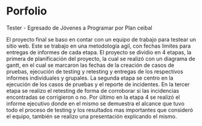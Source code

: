 # Porfolio
Tester - Egresado de Jóvenes a Programar por Plan ceibal 

El proyecto final se baso en contar con un equipo de trabajo para testear un sitio web. 
Este se trabajo en una metodología agil, con fechas limites para entregas de informes de cada etapa.
El proyecto se dividio en 4 etapas, la primera de planificación del proyecto, la cual se realizó con un diagrama de gantt, en el cual se marcaron las fechas de la creación de casos de pruebas, ejecución de testing y retesting y entregas de los respectivos informes individuales y grupales. 
La segunda etapa se centro en la ejecución de los casos de pruebas y el reporte de incidentes. 
En la tercer etapa se realizo el retesting de forma de corroborar si las incidencias encontradas se corrigieron o no.
Por último en la etapa 4 se realizó el informe ejecutivo donde en el mismo se demuestra el alcance que tuvo todo el proceso de testing y los resultados mas importantes que consideró el equipo, también se realizo una presentación explicando el mismo.
